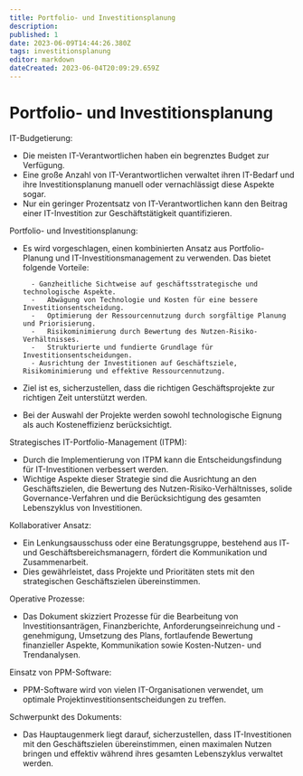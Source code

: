 ```yaml
---
title: Portfolio- und Investitionsplanung
description: 
published: 1
date: 2023-06-09T14:44:26.380Z
tags: investitionsplanung
editor: markdown
dateCreated: 2023-06-04T20:09:29.659Z
---
```


# Portfolio- und Investitionsplanung

IT-Budgetierung:
- Die meisten IT-Verantwortlichen haben ein begrenztes Budget zur Verfügung.
- Eine große Anzahl von IT-Verantwortlichen verwaltet ihren IT-Bedarf und ihre Investitionsplanung manuell oder vernachlässigt diese Aspekte sogar.
- Nur ein geringer Prozentsatz von IT-Verantwortlichen kann den Beitrag einer IT-Investition zur Geschäftstätigkeit quantifizieren.

Portfolio- und Investitionsplanung:
- Es wird vorgeschlagen, einen kombinierten Ansatz aus Portfolio-Planung und IT-Investitionsmanagement zu verwenden. Das bietet folgende Vorteile:

 		- Ganzheitliche Sichtweise auf geschäftsstrategische und technologische Aspekte.
 		-	Abwägung von Technologie und Kosten für eine bessere Investitionsentscheidung.
 		-	Optimierung der Ressourcennutzung durch sorgfältige Planung und Priorisierung.
 		-	Risikominimierung durch Bewertung des Nutzen-Risiko-Verhältnisses.
		-	Strukturierte und fundierte Grundlage für Investitionsentscheidungen.
		- Ausrichtung der Investitionen auf Geschäftsziele, Risikominimierung und effektive Ressourcennutzung.




- Ziel ist es, sicherzustellen, dass die richtigen Geschäftsprojekte zur richtigen Zeit unterstützt werden.
- Bei der Auswahl der Projekte werden sowohl technologische Eignung als auch Kosteneffizienz berücksichtigt.

Strategisches IT-Portfolio-Management (ITPM):
- Durch die Implementierung von ITPM kann die Entscheidungsfindung für IT-Investitionen verbessert werden.
- Wichtige Aspekte dieser Strategie sind die Ausrichtung an den Geschäftszielen, die Bewertung des Nutzen-Risiko-Verhältnisses, solide Governance-Verfahren und die Berücksichtigung des gesamten Lebenszyklus von Investitionen.

Kollaborativer Ansatz:
- Ein Lenkungsausschuss oder eine Beratungsgruppe, bestehend aus IT- und Geschäftsbereichsmanagern, fördert die Kommunikation und Zusammenarbeit.
- Dies gewährleistet, dass Projekte und Prioritäten stets mit den strategischen Geschäftszielen übereinstimmen.

Operative Prozesse:
- Das Dokument skizziert Prozesse für die Bearbeitung von Investitionsanträgen, Finanzberichte, Anforderungseinreichung und -genehmigung, Umsetzung des Plans, fortlaufende Bewertung finanzieller Aspekte, Kommunikation sowie Kosten-Nutzen- und Trendanalysen.

Einsatz von PPM-Software:
- PPM-Software wird von vielen IT-Organisationen verwendet, um optimale Projektinvestitionsentscheidungen zu treffen.

Schwerpunkt des Dokuments:
- Das Hauptaugenmerk liegt darauf, sicherzustellen, dass IT-Investitionen mit den Geschäftszielen übereinstimmen, einen maximalen Nutzen bringen und effektiv während ihres gesamten Lebenszyklus verwaltet werden.